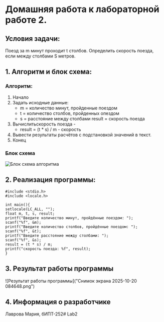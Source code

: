 # Домашняя работа к лабораторной работе 2.
## Условия задачи:
Поезд за m минут проходит t столбов. Определить скорость поезда, если между столбами S метров.
## 1. Алгоритм и блок схема:
### Алгоритм:
1. Начало
2. Задать исходные данные:
   - m = количество минут, пройденные поездом
   - t = количество столбов, пройденных опездом
   - s = расстояние между столбами
  result =  скорость поезда
3. Вычислитьскорость поезда - 
   - result = (t * s) / m - скорость 
4. Вывести результаты расчётов с подстановкой значений в текст.
5. Конец

### Блок схема
![Блок схема алгоритма]()
## 2. Реализация программы:
    #include <stdio.h>
    #include <locale.h>

    int main(){
    setlocale(LC_ALL, "");
    float m, t, s, result;
    printf("Введите количество минут, пройдённые поездом: ");
    scanf("%f", &m);
    printf("Введите количество столбов, пройдённые поездом: ");
    scanf("%f", &t); 
    printf("Введите расстояние между столбами: ");
    scanf("%f", &s);
    result = (t * s) / m;
    printf("скорость поезда: %f", result);
    }
## 3. Результат работы программы
![Результат работы программы]("Снимок экрана 2025-10-20 084648.png")
## 4. Информация о разработчике
Лаврова Мария, бИПТ-252# Lab2
